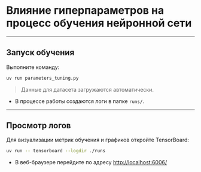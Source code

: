 # Влияние гиперпараметров на процесс обучения нейронной сети

---

## Запуск обучения

Выполните команду:

```bash
uv run parameters_tuning.py
```

> Данные для датасета загружаются автоматически.

- В процессе работы создаются логи в папке `runs/`.

---

## Просмотр логов

Для визуализации метрик обучения и графиков откройте TensorBoard:

```bash
uv run -- tensorboard --logdir ./runs
```

- В веб-браузере перейдите по адресу <http://localhost:6006/>

